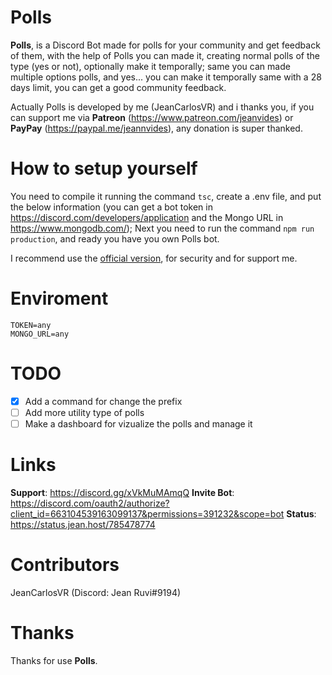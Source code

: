 # Polls

**Polls**, is a Discord Bot made for polls for your community and get feedback of them, with the help of Polls you can made it, creating normal polls of the type (yes or not), optionally make it temporally; same you can made multiple options polls, and yes... you can make it temporally same with a 28 days limit, you can get a good community feedback.

Actually Polls is developed by me (JeanCarlosVR) and i thanks you, if you can support me via **Patreon** (https://www.patreon.com/jeanvides) or **PayPay** (https://paypal.me/jeannvides), any donation is super thanked.

# How to setup yourself

You need to compile it running the command `tsc`, create a .env file, and put the below information (you can get a bot token in https://discord.com/developers/application and the Mongo URL in https://www.mongodb.com/); Next you need to run the 
command `npm run production`, and ready you have you own Polls bot.

I recommend use the [official version](https://discord.com/oauth2/authorize?client_id=663104539163099137&permissions=391232&scope=bot), for security and for support me.

# Enviroment

```
TOKEN=any
MONGO_URL=any
```

# TODO

- [x] Add a command for change the prefix
- [ ] Add more utility type of polls
- [ ] Make a dashboard for vizualize the polls and manage it

# Links

**Support**: https://discord.gg/xVkMuMAmqQ
**Invite Bot**: https://discord.com/oauth2/authorize?client_id=663104539163099137&permissions=391232&scope=bot
**Status**: https://status.jean.host/785478774

# Contributors

JeanCarlosVR (Discord: Jean Ruvi#9194)

# Thanks

Thanks for use **Polls**.
